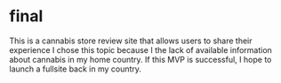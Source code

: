 # final
This is a cannabis store review site that allows users to share their experience
I chose this topic because I the lack of available information about cannabis in my home country. 
If this MVP is successful, I hope to launch a fullsite back in my country.
